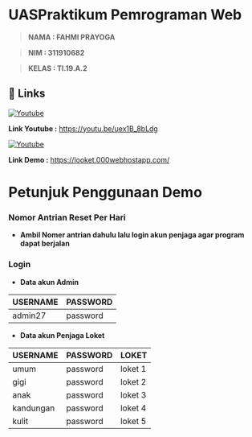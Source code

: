 # UASPraktikum Pemrograman Web

> **NAMA  : FAHMI PRAYOGA**

> **NIM   : 311910682**

> **KELAS : TI.19.A.2**

## 🔗 Links

[![Youtube](https://image.flaticon.com/icons/png/128/1383/1383260.png)](https://youtu.be/uex1B_8bLdg)

**Link Youtube  :** https://youtu.be/uex1B_8bLdg

[![Youtube](https://image.flaticon.com/icons/png/128/5110/5110630.png)](https://looket.000webhostapp.com/)

**Link Demo     :** https://looket.000webhostapp.com/

# Petunjuk Penggunaan Demo

### Nomor Antrian Reset Per Hari
- **Ambil Nomer antrian dahulu lalu login akun penjaga agar program dapat berjalan**

### Login
- **Data akun Admin**

| USERNAME | PASSWORD |
| ------ | ------ |
| admin27 | password |

- **Data akun Penjaga Loket**

| USERNAME | PASSWORD | LOKET |
| ------ | ------ | ------ |
| umum | password | loket 1 |
| gigi | password | loket 2 |
| anak | password | loket 3 |
| kandungan | password | loket 4 |
| kulit | password | loket 5 |
